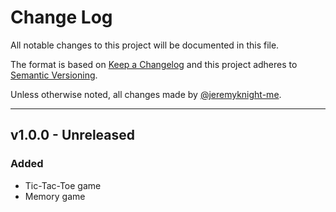 # Change Log
All notable changes to this project will be documented in this file.

The format is based on [Keep a Changelog](http://keepachangelog.com/) and this project adheres to [Semantic Versioning](http://semver.org/).

Unless otherwise noted, all changes made by [@jeremyknight-me](https://github.com/jeremyknight-me).

---

## v1.0.0 - Unreleased 

### Added

- Tic-Tac-Toe game
- Memory game
